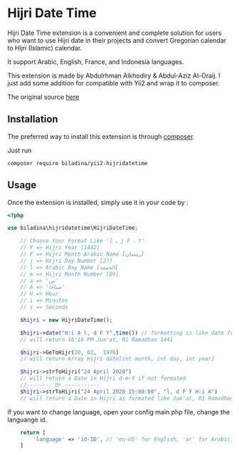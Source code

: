 Hijri Date Time
==================
Hijri Date Time extension is a convenient and complete solution for users who want to use Hijri date in their projects and convert Gregorian calendar to Hijri (Islamic) calendar.

It support Arabic, English, France, and Indonesia languages.

This extension is made by Abdulrhman Alkhodiry & Abdul-Aziz Al-Oraij. I just add some addition for compatible with Yii2 and wrap it to composer.

The original source [here](https://www.yiiframework.com/extension/hijridatetime)


Installation
------------

The preferred way to install this extension is through [composer](http://getcomposer.org/download/).

Just run

```
composer require biladina/yii2-hijridatetime
```

Usage
-----

Once the extension is installed, simply use it in your code by  :

```php
<?php

use biladina\hijridatetime\HijriDateTime;

	// Choose Your Format Like 'l ، j F ، Y'
    // Y => Hijri Year [1442]
    // F => Hijri Month Arabic Name [رمضان]
    // j => Hijri Day Number [27]
    // l => Arabic Day Name [الجمعة]
    // m => Hijri Month Number [09]
    // a => 'ص'
    // A => 'صباحًا'
    // H => Hour
    // i => Minutes
    // s => Seconds

	$hijri = new HijriDateTime();

	$hijri->date("H:i A l, d F Y",time()) // formatting is like date function
	// will return 16:16 PM Jum'at, 01 Ramadhan 1441

	$hijri->GeToHijr(20, 02,  1976)
	// will return Array Hijri date[int month, int day, int year]

	$hijri->strToHijri("24 April 2020")
	// will return a Date in Hijri d-m-Y if not formated
	//-------- Or -----------
	$hijri->strToHijri("24 April 2020 15:00:00", "l, d F Y H:i A")
	// will return a Date in Hijri as formated like Jum'at, 01 Ramadhan 1441 15:00 PM

```

If you want to change language, open your config main.php file, change the languange id.

```php
	return [
    	'language' => 'id-ID', // 'en-US' for English, 'ar' for Arabic, 'fr' for France, 'id-ID' for Indonesia
    ]
```